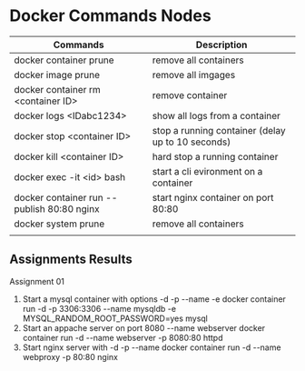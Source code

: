 # Docker Commands Nodes

| Commands                                   | Description                                       |
| ------------------------------------------ | ------------------------------------------------- |
| docker container prune                     | remove all containers                             |
| docker image prune                         | remove all imgages                                |
| docker container rm \<container ID\>       | remove container                                  |
| docker logs \<IDabc1234\>                  | show all logs from a container                    |
| docker stop \<container ID\>               | stop a running container (delay up to 10 seconds) |
| docker kill \<container ID\>               | hard stop a running container                     |
| docker exec -it \<id\> bash                | start a cli evironment on a container             |
| docker container run --publish 80:80 nginx | start nginx container on port 80:80               |
| docker system prune                        | remove all containers                             |
|                                            |


## Assignments Results

Assignment 01

1. Start a mysql container with options -d -p --name -e 
   docker container run -d -p 3306:3306 --name mysqldb -e MYSQL_RANDOM_ROOT_PASSWORD=yes mysql 
2. Start an appache server on port 8080 --name webserver 
   docker container run -d --name webserver -p 8080:80 httpd 
3. Start nginx server with -d -p --name 
   docker container run -d --name webproxy -p 80:80 nginx
